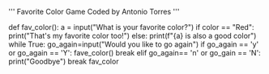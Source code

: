 '''
Favorite Color Game
Coded by Antonio Torres
'''

def fav_color():
	a = input("What is your favorite color?")
	if color == "Red":
		print("That's my favorite color too!")
	else:
		print(f"{a} is also a good color")
	while True:
		go_again=input("Would you like to go again")
		if go_again == 'y' or go_again == 'Y':
			fave_color()
			break
		elif go_again== 'n' or go_gain == 'N':
			print("Goodbye")
			break
fav_color

